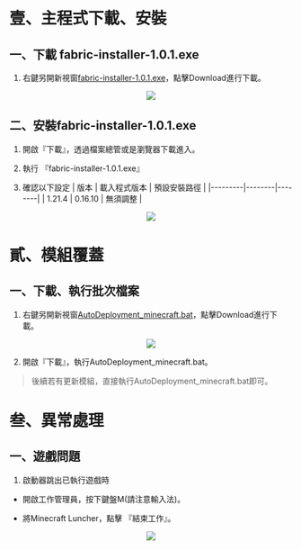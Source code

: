 
# 壹、主程式下載、安裝 
## 一、下載 fabric-installer-1.0.1.exe

1. 右鍵另開新視窗[fabric-installer-1.0.1.exe](https://github.com/raytinchen/minecraft-1.21.4-Client/blob/main/fabric-installer-1.0.1.exe)，點擊Download進行下載。

<p align="center">
    <img src="https://github.com/user-attachments/assets/40505aef-9759-4e66-bc4a-9df070a40382">
</p>

## 二、安裝fabric-installer-1.0.1.exe

1. 開啟『下載』，透過檔案總管或是瀏覽器下載進入。

2. 執行 『fabric-installer-1.0.1.exe』
 
3. 確認以下設定 
    | 版本  | 載入程式版本  | 預設安裝路徑 |
    |---------|--------|--------|
    | 1.21.4  | 0.16.10 | 無須調整 |

<p align="center">
    <img src="https://github.com/user-attachments/assets/af9c1ab0-4924-4a21-9a56-e61adfe2d83e">
</p>

# 貳、模組覆蓋

## 一、下載、執行批次檔案

1. 右鍵另開新視窗[AutoDeployment_minecraft.bat](https://github.com/raytinchen/minecraft-1.21.4-Client/blob/main/AutoDeployment_minecraft.bat)，點擊Download進行下載。

<p align="center">
    <img src="https://github.com/user-attachments/assets/ea761bd0-6822-4ca5-a334-ee27d2e91616">
</p>

2. 開啟『下載』，執行AutoDeployment_minecraft.bat。

> 後續若有更新模組，直接執行AutoDeployment_minecraft.bat即可。


# 叁、異常處理

## 一、遊戲問題

1. 啟動器跳出已執行遊戲時

- 開啟工作管理員，按下鍵盤M(請注意輸入法)。

- 將Minecraft Luncher，點擊 『結束工作』。

<p align="center">
    <img src="需要補圖">
</p>